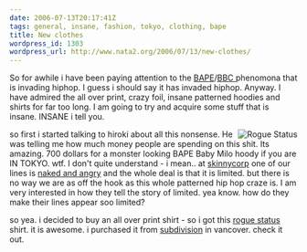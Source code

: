 ```yaml
---
date: 2006-07-13T20:17:41Z
tags: general, insane, fashion, tokyo, clothing, bape
title: New clothes
wordpress_id: 1303
wordpress_url: http://www.nata2.org/2006/07/13/new-clothes/
---
```


So for awhile i have been paying attention to the <a href="http://www.bape.com/">BAPE</a>/<a href="http://www.zugara.com/bbc/">BBC </a>phenomona that is invading hiphop. I guess i should say it has invaded hiphop. Anyway. I have admired the all over print, crazy foil, insane patterned hoodies and shirts for far too long. I am going to try and acquire some stuff that is insane. INSANE i tell you.

<img align="right" title="Rogue Status" alt="Rogue Status" src="http://static.flickr.com/65/187996848_c09499c0d9_m.jpg" />so first i started talking to hiroki about all this nonsense. He was telling me how much money people are spending on this shit. Its amazing. 700 dollars for a monster looking BAPE Baby Milo hoody if you are IN TOKYO. wtf. I don't quite understand - i mean.. at <a href="http://www.skinnycorp.com">skinnycorp</a> one of our lines is <a href="http://www.nakedandangry.com">naked and angry</a> and the whole deal is that it is limited. but there is no way we are as off the hook as this whole patterned hip hop craze is. I am very interested in how they tell the story of limited. yea know. how do they make their lines appear soo limited?

so yea. i decided to buy an all over print shirt - so i got this <a href="http://roguestatus.com">rogue status</a> shirt. it is awesome. i purchased it from <a href="http://subdivisioninc.com/">subdivision</a> in vancover. check it out.
